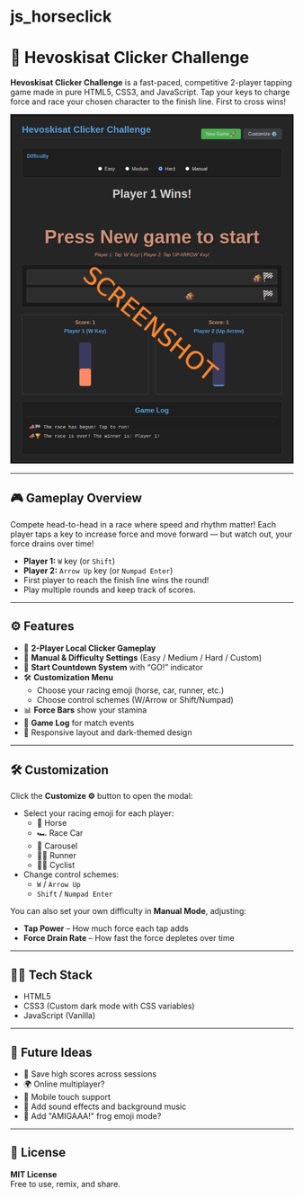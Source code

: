 # js_horseclick

# 🏇 Hevoskisat Clicker Challenge

**Hevoskisat Clicker Challenge** is a fast-paced, competitive 2-player tapping game made in pure HTML5, CSS3, and JavaScript. Tap your keys to charge force and race your chosen character to the finish line. First to cross wins!

![screenshot](screenshots/game_1.png)

---

## 🎮 Gameplay Overview

Compete head-to-head in a race where speed and rhythm matter! Each player taps a key to increase force and move forward — but watch out, your force drains over time!

- **Player 1:** `W` key (or `Shift`)
- **Player 2:** `Arrow Up` key (or `Numpad Enter`)
- First player to reach the finish line wins the round!
- Play multiple rounds and keep track of scores.

---

## ⚙️ Features

- 🏁 **2-Player Local Clicker Gameplay**
- 🔧 **Manual & Difficulty Settings** (Easy / Medium / Hard / Custom)
- 🚀 **Start Countdown System** with “GO!” indicator
- 🛠️ **Customization Menu**
  - Choose your racing emoji (horse, car, runner, etc.)
  - Choose control schemes (W/Arrow or Shift/Numpad)
- 📊 **Force Bars** show your stamina
- 📝 **Game Log** for match events
- 📱 Responsive layout and dark-themed design

---

## 🛠️ Customization

Click the **Customize ⚙️** button to open the modal:

- Select your racing emoji for each player:
  - 🏇 Horse
  - 🏎 Race Car
  - 🎠 Carousel
  - 🏃‍♂️ Runner
  - 🚴‍♀️ Cyclist
- Change control schemes:
  - `W` / `Arrow Up`
  - `Shift` / `Numpad Enter`

You can also set your own difficulty in **Manual Mode**, adjusting:
- **Tap Power** – How much force each tap adds
- **Force Drain Rate** – How fast the force depletes over time

---

## 🧑‍💻 Tech Stack

- HTML5
- CSS3 (Custom dark mode with CSS variables)
- JavaScript (Vanilla)

---

## 🧠 Future Ideas

- 💾 Save high scores across sessions  
- 🌍 Online multiplayer?  
- 📱 Mobile touch support  
- 🎵 Add sound effects and background music  
- 🐸 Add "AMIGAAA!" frog emoji mode?  

---

## 📜 License

**MIT License**  
Free to use, remix, and share.

